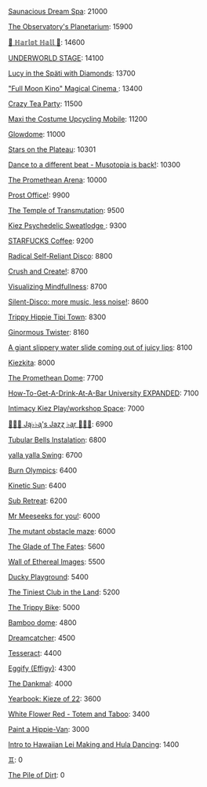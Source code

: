 [Saunacious Dream Spa](https://kiezburn.dreams.wtf/kiez-burn-2022/625156b9bff459002d4b0801): 21000

[The Observatory's Planetarium](https://kiezburn.dreams.wtf/kiez-burn-2022/6251457dbff459002d4add81): 15900

[🍑 ℍ𝕒𝕣𝕝𝕠𝕥 ℍ𝕒𝕝𝕝 🍑](https://kiezburn.dreams.wtf/kiez-burn-2022/625062fcbff459002d4a2279): 14600

[UNDERWORLD STAGE](https://kiezburn.dreams.wtf/kiez-burn-2022/624b3b15bff459002d47560e): 14100

[Lucy in the Späti with Diamonds](https://kiezburn.dreams.wtf/kiez-burn-2022/62417185bff459002d4579a3): 13700

[ "Full Moon Kino" Magical Cinema ](https://kiezburn.dreams.wtf/kiez-burn-2022/62502e40bff459002d49db0d): 13400

[Crazy Tea Party](https://kiezburn.dreams.wtf/kiez-burn-2022/624f3ec9bff459002d495da3): 11500

[Maxi the Costume Upcycling Mobile](https://kiezburn.dreams.wtf/kiez-burn-2022/625303b9bff459002d4e9647): 11200

[Glowdome](https://kiezburn.dreams.wtf/kiez-burn-2022/6253221dbff459002d4f33b8): 11000

[Stars on the Plateau](https://kiezburn.dreams.wtf/kiez-burn-2022/62505020bff459002d4a0115): 10301

[Dance to a different beat - Musotopia is back!](https://kiezburn.dreams.wtf/kiez-burn-2022/6252a290bff459002d4cf22c): 10300

[The Promethean Arena](https://kiezburn.dreams.wtf/kiez-burn-2022/62517552bff459002d4b2f4c): 10000

[Prost Office!](https://kiezburn.dreams.wtf/kiez-burn-2022/62506c97bff459002d4a291c): 9900

[The Temple of Transmutation](https://kiezburn.dreams.wtf/kiez-burn-2022/62499a8dbff459002d46e87a): 9500

[Kiez Psychedelic Sweatlodge ](https://kiezburn.dreams.wtf/kiez-burn-2022/6252c733bff459002d4d4e0a): 9300

[STARFUCKS Coffee](https://kiezburn.dreams.wtf/kiez-burn-2022/62525edebff459002d4c88e4): 9200

[Radical Self-Reliant Disco](https://kiezburn.dreams.wtf/kiez-burn-2022/624c0e65bff459002d47ad27): 8800

[Crush and Create!](https://kiezburn.dreams.wtf/kiez-burn-2022/624f063abff459002d48ca8c): 8700

[Visualizing Mindfullness](https://kiezburn.dreams.wtf/kiez-burn-2022/625303cabff459002d4e980e): 8700

[Silent-Disco: more music, less noise!](https://kiezburn.dreams.wtf/kiez-burn-2022/624f3aaabff459002d4950e4): 8600

[Trippy Hippie Tipi Town](https://kiezburn.dreams.wtf/kiez-burn-2022/6250a340bff459002d4a86d2): 8300

[Ginormous Twister](https://kiezburn.dreams.wtf/kiez-burn-2022/6251dd67bff459002d4c2197): 8160

[A giant slippery water slide coming out of juicy lips](https://kiezburn.dreams.wtf/kiez-burn-2022/62534fedbff459002d51406f): 8100

[Kiezkita](https://kiezburn.dreams.wtf/kiez-burn-2022/625352d6bff459002d516cab): 8000

[The Promethean Dome](https://kiezburn.dreams.wtf/kiez-burn-2022/6250072fbff459002d49b341): 7700

[How-To-Get-A-Drink-At-A-Bar University EXPANDED](https://kiezburn.dreams.wtf/kiez-burn-2022/624ea014bff459002d486b47): 7100

[Intimacy Kiez Play/workshop Space](https://kiezburn.dreams.wtf/kiez-burn-2022/62507577bff459002d4a4266): 7000

[🎹🎹🎹 Ją♭♭ᶏ's Jaɀɀ ♭ᶏr 🎹🎹🎹](https://kiezburn.dreams.wtf/kiez-burn-2022/625e8179bff459002d5eee75): 6900

[Tubular Bells Instalation](https://kiezburn.dreams.wtf/kiez-burn-2022/624db933bff459002d4824be): 6800

[yalla yalla Swing](https://kiezburn.dreams.wtf/kiez-burn-2022/6252f5d9bff459002d4e38f1): 6700

[Burn Olympics](https://kiezburn.dreams.wtf/kiez-burn-2022/62389918bff459002d43f4a2): 6400

[Kinetic Sun](https://kiezburn.dreams.wtf/kiez-burn-2022/6252cb83bff459002d4d6b15): 6400

[Sub Retreat](https://kiezburn.dreams.wtf/kiez-burn-2022/62533d5abff459002d500916): 6200

[Mr Meeseeks for you!](https://kiezburn.dreams.wtf/kiez-burn-2022/62589728bff459002d590988): 6000

[The mutant obstacle maze](https://kiezburn.dreams.wtf/kiez-burn-2022/623c3e06bff459002d44bed2): 6000

[The Glade of The Fates](https://kiezburn.dreams.wtf/kiez-burn-2022/62514be0bff459002d4aff19): 5600

[Wall of Ethereal Images](https://kiezburn.dreams.wtf/kiez-burn-2022/624f316fbff459002d494699): 5500

[Ducky Playground](https://kiezburn.dreams.wtf/kiez-burn-2022/62534b08bff459002d510123): 5400

[The Tiniest Club in the Land](https://kiezburn.dreams.wtf/kiez-burn-2022/624c1864bff459002d47b77b): 5200

[The Trippy Bike](https://kiezburn.dreams.wtf/kiez-burn-2022/622b5c82d875f9002daf63c2): 5000

[Bamboo dome](https://kiezburn.dreams.wtf/kiez-burn-2022/62442c02bff459002d461275): 4800

[Dreamcatcher](https://kiezburn.dreams.wtf/kiez-burn-2022/62532a41bff459002d4f5d2d): 4500

[Tesseract](https://kiezburn.dreams.wtf/kiez-burn-2022/624ca260bff459002d47e5c8): 4400

[Eggify (Effigy)](https://kiezburn.dreams.wtf/kiez-burn-2022/62528776bff459002d4ca260): 4300

[The Dankmal](https://kiezburn.dreams.wtf/kiez-burn-2022/6252a27abff459002d4cf141): 4000

[Yearbook: Kieze of 22](https://kiezburn.dreams.wtf/kiez-burn-2022/625342a3bff459002d507320): 3600

[White Flower Red - Totem and Taboo](https://kiezburn.dreams.wtf/kiez-burn-2022/624ee124bff459002d48a1c1): 3400

[Paint a Hippie-Van](https://kiezburn.dreams.wtf/kiez-burn-2022/624e8e65bff459002d485e8a): 3000

[Intro to Hawaiian Lei Making and Hula Dancing](https://kiezburn.dreams.wtf/kiez-burn-2022/62533e56bff459002d5028f4): 1400

[♊︎](https://kiezburn.dreams.wtf/kiez-burn-2022/62525228bff459002d4c81cc): 0

[The Pile of Dirt](https://kiezburn.dreams.wtf/kiez-burn-2022/6234dd4fbff459002d42c5d9): 0

